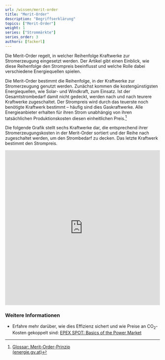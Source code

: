 ```yaml
---
url: /wissen/merit-order
title: "Merit-Order"
description: "Begriffserklärung"
topics: ["Merit-Order"]
weight: 1
series: ["Strommärkte"]
series_order: 3
authors: [fackerl]
---
```


Die Merit-Order regelt, in welcher Reihenfolge Kraftwerke zur Stromerzeugung eingesetzt werden. Der Artikel gibt einen Einblick, wie diese Reihenfolge den Strompreis beeinflusst und welche Rolle dabei verschiedene Energiequellen spielen.

<!-- more -->

Die Merit-Order bestimmt die Reihenfolge, in der Kraftwerke zur Stromerzeugung genutzt werden. Zunächst kommen die kostengünstigsten Energiequellen, wie Solar- und Windkraft, zum Einsatz. Ist der Gesamtstrombedarf damit nicht gedeckt, werden nach und nach teurere Kraftwerke zugeschaltet. Der Strompreis wird durch das teuerste noch benötigte Kraftwerk bestimmt – häufig sind dies Gaskraftwerke. Alle Energieanbieter erhalten für ihren Strom unabhängig von ihren tatsächlichen Produktionskosten diesen einheitlichen Preis.[^1]

Die folgende Grafik stellt sechs Kraftwerke dar, die entsprechend ihrer Stromerzeugungskosten in der Merit-Order sortiert und der Reihe nach zugeschaltet werden, um den Strombedarf zu decken. Das letzte Kraftwerk bestimmt den Strompreis.

<style>.responsive23-QDIHAPsDEdckchWB-bar-vertical-merit_order { width: 100%; padding-top: 100%; } @media (max-width: 600px) { .responsive23-QDIHAPsDEdckchWB-bar-vertical-merit_order { padding-top: 100%; } } @media (max-width: 360px) { .responsive23-QDIHAPsDEdckchWB-bar-vertical-merit_order { padding-top: 142.86%; } }</style>
<div id="container23-QDIHAPsDEdckchWB-bar-vertical-merit_order" class="responsive23-QDIHAPsDEdckchWB-bar-vertical-merit_order" style="position: relative;"><iframe title="Merit-Order im Strommarkt" src="https://app.23degrees.io/embed/QDIHAPsDEdckchWB-bar-vertical-merit_order" allow="fullscreen" style="position: absolute; top: 0; left: 0; width: 100%; height: 100%; border: 0"></iframe></div>
<script src="https://app.23degrees.io/services/public/embed-code/QDIHAPsDEdckchWB-bar-vertical-merit_order"></script>

### Weitere Informationen

- Erfahre mehr darüber, wie dies Effizienz sichert und wie Preise an CO<sub>2</sub>-Kosten gekoppelt sind: [EPEX SPOT: Basics of the Power Market](https://www.epexspot.com/en/basicspowermarket#merit-order-and-marginal-cost-the-price-formation-process)

[^1]: [Glossar: Merit-Order-Prinzip<br>(energie.gv.at)](https://energie.gv.at/glossary/merit-order-prinzip)
